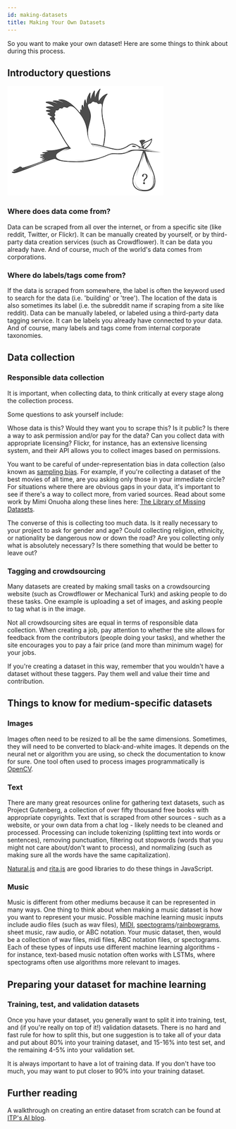 ```yaml
---
id: making-datasets
title: Making Your Own Datasets
---
```


So you want to make your own dataset! Here are some things to think about during this process.

## Introductory questions

<img src="assets/img/datastork.png" style="margin:0px" />

### Where does data come from?

Data can be scraped from all over the internet, or from a specific site (like reddit, Twitter, or Flickr). It can be manually created by yourself, or by third-party data creation services (such as Crowdflower). It can be data you already have. And of course, much of the world's data comes from corporations. 

### Where do labels/tags come from? 

If the data is scraped from somewhere, the label is often the keyword used to search for the data (i.e. 'building' or 'tree'). The location of the data is also sometimes its label (i.e. the subreddit name if scraping from a site like reddit). Data can be manually labeled, or labeled using a third-party data tagging service. It can be labels you already have connected to your data. And of course, many labels and tags come from internal corporate taxonomies.

## Data collection

### Responsible data collection

It is important, when collecting data, to think critically at every stage along the collection process.

Some questions to ask yourself include:

Whose data is this? Would they want you to scrape this? Is it public?
Is there a way to ask permission and/or pay for the data?
Can you collect data with appropriate licensing? Flickr, for instance, has an extensive licensing system, and their API allows you to collect images based on permissions.

You want to be careful of under-representation bias in data collection (also known as [sampling bias](https://en.wikipedia.org/wiki/Sampling_bias). For example, if you're collecting a dataset of the best movies of all time, are you asking only those in your immediate circle? For situations where there are obvious gaps in your data, it's important to see if there's a way to collect more, from varied sources.
Read about some work by Mimi Onuoha along these lines here: [The Library of Missing Datasets](https://github.com/MimiOnuoha/missing-datasets).

The converse of this is collecting too much data. Is it really necessary to your project to ask for gender and age? Could collecting religion, ethnicity, or nationality be dangerous now or down the road? Are you collecting only what is absolutely necessary? Is there something that would be better to leave out?

### Tagging and crowdsourcing

Many datasets are created by making small tasks on a crowdsourcing website (such as Crowdflower or Mechanical Turk) and asking people to do these tasks. One example is uploading a set of images, and asking people to tag what is in the image.

Not all crowdsourcing sites are equal in terms of responsible data collection. When creating a job, pay attention to whether the site allows for feedback from the contributors (people doing your tasks), and whether the site encourages you to pay a fair price (and more than minimum wage) for your jobs.

If you're creating a dataset in this way, remember that you wouldn't have a dataset without these taggers. Pay them well and value their time and contribution.

## Things to know for medium-specific datasets

### Images

Images often need to be resized to all be the same dimensions. Sometimes, they will need to be converted to black-and-white images. It depends on the neural net or algorithm you are using, so check the documentation to know for sure. One tool often used to process images programmatically is [OpenCV](http://opencv-python-tutroals.readthedocs.io/en/latest/py_tutorials/py_tutorials.html).  

### Text

There are many great resources online for gathering text datasets, such as Project Gutenberg, a collection of over fifty thousand free books with appropriate copyrights. Text that is scraped from other sources - such as a website, or your own data from a chat log - likely needs to be cleaned and processed. Processing can include tokenizing (splitting
text into words or sentences), removing punctuation, filtering out stopwords (words that you might not care about/don't want to process), and normalizing (such as making sure all the words have the same capitalization).

[Natural.js](https://github.com/NaturalNode/natural) and [rita.js](https://rednoise.org/rita/) are good libraries to do these things in JavaScript. 

### Music

Music is different from other mediums because it can be represented in many ways. One thing to think about when making a music dataset is how you want to represent your music. Possible machine learning music inputs include audio files (such as wav files), [MIDI](https://en.wikipedia.org/wiki/MIDI), [spectograms](https://en.wikipedia.org/wiki/Spectrogram)/[rainbowgrams](https://magenta.tensorflow.org/nsynth), sheet music, raw audio, or ABC notation. Your music dataset, then, would be a collection of wav files, midi files, ABC notation files, or spectograms. Each of these types of inputs use different machine learning algorithms - for instance, text-based music notation often works with LSTMs, where spectograms often use algorithms more relevant to images.

## Preparing your dataset for machine learning

### Training, test, and validation datasets

Once you have your dataset, you generally want to split it into training, test, and (if you're really on top of it!) validation datasets. There is no hard and fast rule for how to split this, but one suggestion is to take all of your data and put about 80% into your training dataset, and 15-16% into test set, and the remaining 4-5% into your validation set.

It is always important to have a lot of training data. If you don't have too much, you may want to put closer to 90% into your training dataset.

## Further reading

A walkthrough on creating an entire dataset from scratch can be found at [ITP's AI blog](https://itp.nyu.edu/AI/creating-datasets/).

